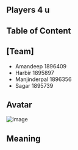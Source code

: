 ## Players 4 u
## Table of Content
## [Team] 
* Amandeep 1896409
* Harbir 1895897
 * Manjinderpal 1896356
 * Sagar 1895739
## Avatar
![image](https://user-images.githubusercontent.com/49278262/56368395-50967500-61c5-11e9-8ea9-24ab56503457.png)

## Meaning

